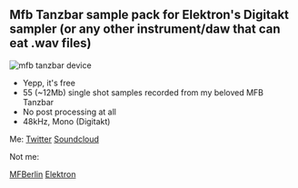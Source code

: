 ## Mfb Tanzbar sample pack for Elektron's Digitakt sampler (or any other instrument/daw that can eat .wav files)

![mfb tanzbar device](http://mfberlin.de/wp-content/uploads/TANZBAR_23.jpg)

+ Yepp, it's free 
+ 55 (~12Mb) single shot samples recorded from my beloved MFB Tanzbar 
+ No post processing at all
+ 48kHz, Mono (Digitakt)

Me: 
[Twitter](https://twitter.com/mi_is_h)
[Soundcloud](https://soundcloud.com/miiiis)

Not me: 

[MFBerlin](http://mfberlin.de/)
[Elektron](https://elektron.se/)